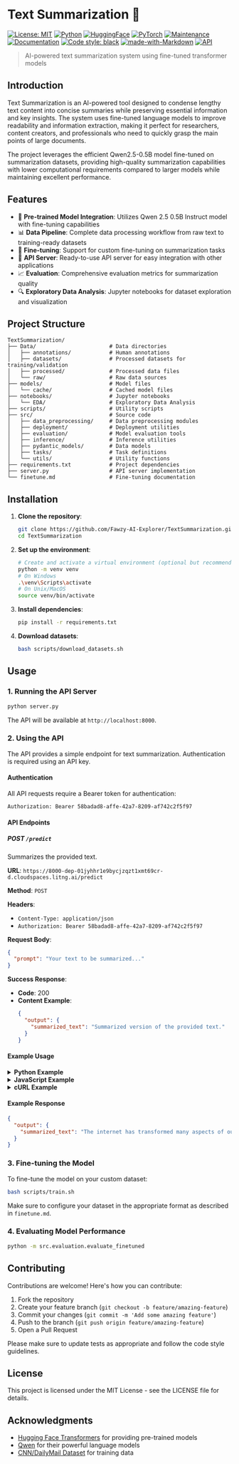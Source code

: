 # Text Summarization 📝 
[![License: MIT](https://img.shields.io/badge/License-MIT-yellow.svg)](https://opensource.org/licenses/MIT) 
[![Python](https://img.shields.io/badge/Python-3.10+-blue.svg)](https://www.python.org/) 
[![HuggingFace](https://img.shields.io/badge/🤗-HuggingFace-yellow)](https://huggingface.co/) 
[![PyTorch](https://img.shields.io/badge/PyTorch-2.0+-red.svg)](https://pytorch.org/)
[![Maintenance](https://img.shields.io/badge/Maintained%3F-yes-green.svg)](https://github.com/Fawzy-AI-Explorer/TextSummarization/graphs/commit-activity) 
[![Documentation](https://img.shields.io/badge/docs-passing-brightgreen.svg)](https://github.com/Fawzy-AI-Explorer/TextSummarization) 
[![Code style: black](https://img.shields.io/badge/code%20style-black-000000.svg)](https://github.com/psf/black) 
[![made-with-Markdown](https://img.shields.io/badge/Made%20with-Markdown-1f425f.svg)](http://commonmark.org) 
[![API](https://img.shields.io/badge/API-Ready-brightgreen.svg)](https://8000-dep-01jyhhr1e9bycjzqzt1xmt69cr-d.cloudspaces.litng.ai/)

> AI-powered text summarization system using fine-tuned transformer models

##  Introduction

Text Summarization is an AI-powered tool designed to condense lengthy text content into concise summaries while preserving essential information and key insights. The system uses fine-tuned language models to improve readability and information extraction, making it perfect for researchers, content creators, and professionals who need to quickly grasp the main points of large documents.

The project leverages the efficient Qwen2.5-0.5B model fine-tuned on summarization datasets, providing high-quality summarization capabilities with lower computational requirements compared to larger models while maintaining excellent performance.

## Features

- 🤖 **Pre-trained Model Integration**: Utilizes Qwen 2.5 0.5B Instruct model with fine-tuning capabilities
- 📊 **Data Pipeline**: Complete data processing workflow from raw text to training-ready datasets
- 🔄 **Fine-tuning**: Support for custom fine-tuning on summarization tasks
- 🚀 **API Server**: Ready-to-use API server for easy integration with other applications
- 📈 **Evaluation**: Comprehensive evaluation metrics for summarization quality
- 🔍 **Exploratory Data Analysis**: Jupyter notebooks for dataset exploration and visualization

## Project Structure

```
TextSummarization/
├── Data/                       # Data directories
│   ├── annotations/            # Human annotations
│   ├── datasets/               # Processed datasets for training/validation
│   ├── processed/              # Processed data files
│   └── raw/                    # Raw data sources
├── models/                     # Model files
│   └── cache/                  # Cached model files
├── notebooks/                  # Jupyter notebooks
│   └── EDA/                    # Exploratory Data Analysis
├── scripts/                    # Utility scripts
├── src/                        # Source code
│   ├── data_preprocessing/     # Data preprocessing modules
│   ├── deployment/             # Deployment utilities
│   ├── evaluation/             # Model evaluation tools
│   ├── inference/              # Inference utilities
│   ├── pydantic_models/        # Data models
│   ├── tasks/                  # Task definitions
│   └── utils/                  # Utility functions
├── requirements.txt            # Project dependencies
├── server.py                   # API server implementation
└── finetune.md                 # Fine-tuning documentation
```

## Installation

1. **Clone the repository**:
   ```bash
   git clone https://github.com/Fawzy-AI-Explorer/TextSummarization.git
   cd TextSummarization
   ```

2. **Set up the environment**:
   ```bash
   # Create and activate a virtual environment (optional but recommended)
   python -m venv venv
   # On Windows
   .\venv\Scripts\activate
   # On Unix/MacOS
   source venv/bin/activate
   ```

3. **Install dependencies**:
   ```bash
   pip install -r requirements.txt
   ```

4. **Download datasets**:
   ```bash
   bash scripts/download_datasets.sh
   ```

## Usage

### 1. Running the API Server

```bash
python server.py
```

The API will be available at `http://localhost:8000`.

### 2. Using the API

The API provides a simple endpoint for text summarization. Authentication is required using an API key.

#### Authentication

All API requests require a Bearer token for authentication:

```
Authorization: Bearer 58badad8-affe-42a7-8209-af742c2f5f97
```

####  API Endpoints

##### POST `/predict`

Summarizes the provided text.

**URL**: `https://8000-dep-01jyhhr1e9bycjzqzt1xmt69cr-d.cloudspaces.litng.ai/predict`

**Method**: `POST`

**Headers**:
- `Content-Type: application/json`
- `Authorization: Bearer 58badad8-affe-42a7-8209-af742c2f5f97`

**Request Body**:
```json
{
  "prompt": "Your text to be summarized..."
}
```

**Success Response**:
- **Code**: 200
- **Content Example**:
  ```json
  {
    "output": {
      "summarized_text": "Summarized version of the provided text."
    }
  }
  ```

#### Example Usage

<details>
<summary><b>Python Example</b></summary>

```python
import requests

url = "https://8000-dep-01jyhhr1e9bycjzqzt1xmt69cr-d.cloudspaces.litng.ai/predict"
s = requests.Session()
s.headers.update({"Authorization": "Bearer 58badad8-affe-42a7-8209-af742c2f5f97"})
response = s.post(url, json={
  "prompt": "The internet has revolutionized the way people communicate, access information, and conduct business. Over the past two decades, it has become an essential part of daily life, enabling instant messaging, video conferencing, and online shopping. Social media platforms have further transformed human interaction, allowing individuals to share experiences and ideas on a global scale. However, this rapid digital expansion also raises concerns about data privacy, cybersecurity, and the spread of misinformation. As technology continues to evolve, it is crucial for society to adapt and address the ethical and regulatory challenges that come with it."
})
print(response.content)
```
</details>

<details>
<summary><b>JavaScript Example</b></summary>

```javascript
fetch('https://8000-dep-01jyhhr1e9bycjzqzt1xmt69cr-d.cloudspaces.litng.ai/predict', {
  method: 'POST',
  headers: {
    'Content-Type': 'application/json',
    'Authorization': 'Bearer 58badad8-affe-42a7-8209-af742c2f5f97'
  },
  body: JSON.stringify({
    "prompt": "The internet has revolutionized the way people communicate, access information, and conduct business. Over the past two decades, it has become an essential part of daily life, enabling instant messaging, video conferencing, and online shopping. Social media platforms have further transformed human interaction, allowing individuals to share experiences and ideas on a global scale. However, this rapid digital expansion also raises concerns about data privacy, cybersecurity, and the spread of misinformation. As technology continues to evolve, it is crucial for society to adapt and address the ethical and regulatory challenges that come with it."
  })
})
.then(response => response.json())
.then(data => {
  console.log(data);
})
.catch(error => {
  console.error('Error:', error);
});
```
</details>

<details>
<summary><b>cURL Example</b></summary>

```bash
curl --request POST \
  -H "Authorization: Bearer 58badad8-affe-42a7-8209-af742c2f5f97" \
  --url https://8000-dep-01jyhhr1e9bycjzqzt1xmt69cr-d.cloudspaces.litng.ai/predict \
  -H "Content-Type: application/json" \
  -d '{
"prompt":
"The internet has revolutionized the way people communicate, access information, and conduct business. Over the past two decades, it has become an essential part of daily life, enabling instant messaging, video conferencing, and online shopping. Social media platforms have further transformed human interaction, allowing individuals to share experiences and ideas on a global scale. However, this rapid digital expansion also raises concerns about data privacy, cybersecurity, and the spread of misinformation. As technology continues to evolve, it is crucial for society to adapt and address the ethical and regulatory challenges that come with it."
}'
```
</details>

#### Example Response

```json
{
  "output": {
    "summarized_text": "The internet has transformed many aspects of our lives, making communication faster and more accessible.\nHowever, it also poses challenges such as data privacy and the spread of misinformation.\nAs technology advances, it is important for us to adapt and address these issues.\nPydantic is a Python library used in web development that helps simplify form validation and error handling.\""
  }
}
```

### 3. Fine-tuning the Model

To fine-tune the model on your custom dataset:

```bash
bash scripts/train.sh
```

Make sure to configure your dataset in the appropriate format as described in `finetune.md`.

### 4. Evaluating Model Performance

```bash
python -m src.evaluation.evaluate_finetuned
```

## Contributing

Contributions are welcome! Here's how you can contribute:

1. Fork the repository
2. Create your feature branch (`git checkout -b feature/amazing-feature`)
3. Commit your changes (`git commit -m 'Add some amazing feature'`)
4. Push to the branch (`git push origin feature/amazing-feature`)
5. Open a Pull Request

Please make sure to update tests as appropriate and follow the code style guidelines.

## License

This project is licensed under the MIT License - see the LICENSE file for details.

## Acknowledgments

- [Hugging Face Transformers](https://huggingface.co/docs/transformers/index) for providing pre-trained models
- [Qwen](https://huggingface.co/Qwen) for their powerful language models
- [CNN/DailyMail Dataset](https://huggingface.co/datasets/cnn_dailymail) for training data
